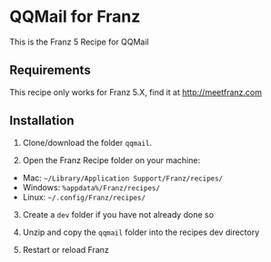 # QQMail for Franz
This is the Franz 5 Recipe for QQMail

## Requirements
This recipe only works for Franz 5.X, find it at http://meetfranz.com

## Installation

1. Clone/download the folder `qqmail`.

2. Open the Franz Recipe folder on your machine:
  * Mac: `~/Library/Application Support/Franz/recipes/`
  * Windows: `%appdata%/Franz/recipes/`
  * Linux: `~/.config/Franz/recipes/`

3. Create a `dev` folder if you have not already done so

3. Unzip and copy the `qqmail` folder into the recipes dev directory

4. Restart or reload Franz
